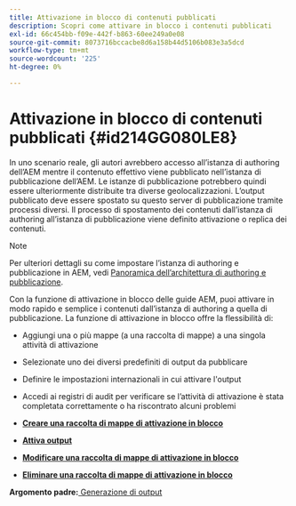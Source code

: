 ```yaml
---
title: Attivazione in blocco di contenuti pubblicati
description: Scopri come attivare in blocco i contenuti pubblicati
exl-id: 66c454bb-f09e-442f-b863-60ee249a0e08
source-git-commit: 8073716bccacbe8d6a158b44d5106b083e3a5dcd
workflow-type: tm+mt
source-wordcount: '225'
ht-degree: 0%

---
```


# Attivazione in blocco di contenuti pubblicati {#id214GG080LE8}

In uno scenario reale, gli autori avrebbero accesso all’istanza di authoring dell’AEM mentre il contenuto effettivo viene pubblicato nell’istanza di pubblicazione dell’AEM. Le istanze di pubblicazione potrebbero quindi essere ulteriormente distribuite tra diverse geolocalizzazioni. L’output pubblicato deve essere spostato su questo server di pubblicazione tramite processi diversi. Il processo di spostamento dei contenuti dall’istanza di authoring all’istanza di pubblicazione viene definito attivazione o replica dei contenuti.

>[!NOTE]
>
> Per ulteriori dettagli su come impostare l’istanza di authoring e pubblicazione in AEM, vedi [Panoramica dell’architettura di authoring e pubblicazione](https://experienceleague.adobe.com/docs/experience-manager-screens/user-guide/administering/author-publish/author-publish-architecture-overview.html?lang=en#prerequisites).

Con la funzione di attivazione in blocco delle guide AEM, puoi attivare in modo rapido e semplice i contenuti dall’istanza di authoring a quella di pubblicazione. La funzione di attivazione in blocco offre la flessibilità di:

- Aggiungi una o più mappe \(a una raccolta di mappe\) a una singola attività di attivazione

- Selezionate uno dei diversi predefiniti di output da pubblicare

- Definire le impostazioni internazionali in cui attivare l&#39;output

- Accedi ai registri di audit per verificare se l’attività di attivazione è stata completata correttamente o ha riscontrato alcuni problemi


- **[Creare una raccolta di mappe di attivazione in blocco](conf-bulk-activation-create-map-collection.md)**

- **[Attiva output](conf-bulk-activation-publish-map-collection.md)**

- **[Modificare una raccolta di mappe di attivazione in blocco](conf-bulk-activation-edit-map-collection.md)**

- **[Eliminare una raccolta di mappe di attivazione in blocco](conf-bulk-activation-delete-map-collection.md)**


**Argomento padre:**[ Generazione di output](generate-output.md)
